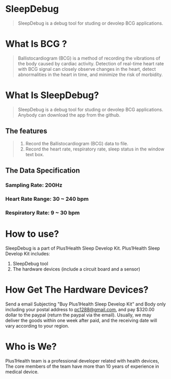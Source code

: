 # SleepDebug
> SleepDebug is a debug tool for studing or devolep BCG applications. 

# What Is BCG ?
> Ballistocardiogram (BCG) is a method of recording the vibrations of the body caused by cardiac activity. Detection of real-time heart rate with BCG signal can closely observe changes in the heart, detect abnormalities in the heart in time, and minimize the risk of morbidity.

# What Is SleepDebug?
> SleepDebug is a debug tool for studing or devolep BCG applications. Anybody can download the app from the github.

## The features
> 1. Record the Ballistocardiogram (BCG) data to file.
> 2. Record the heart rate, respiratory rate, sleep status in the window text box.

## The Data Specification
### Sampling Rate: 200Hz
### Heart Rate Range: 30 ~ 240 bpm
### Respiratory Rate: 9 ~ 30 bpm

# How to use?
SleepDebug is a part of Plus1Health Sleep Develop Kit.
Plus1Health Sleep Develop Kit includes:
1. SleepDebug tool
2. The hardware devices (include a circuit board and a sensor)

# How Get The Hardware Devices?
Send a email Subjecting "Buy Plus1Health Sleep Develop Kit" and Body only including your postal address to pc1288@gmail.com, and pay $320.00 dollar to the paypal (return the paypal via the email). 
Usually, we may deliver the goods within one week after paid, and the receiving date will vary according to your region.

# Who is We?
Plus1Health team is a professional developer related with health devices, The core members of the team have more than 10 years of experience in medical device.
